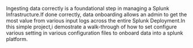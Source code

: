 Ingesting data correctly is a foundational step in managing a Splunk Infrastructure.If done correctly, data onboarding allows an admin to get the most value from various input logs across the entire Splunk Deployment.In this simple project,i demostrate a walk-through of how to set configure various setting in various configuration files to onboard data into a splunk platform.
